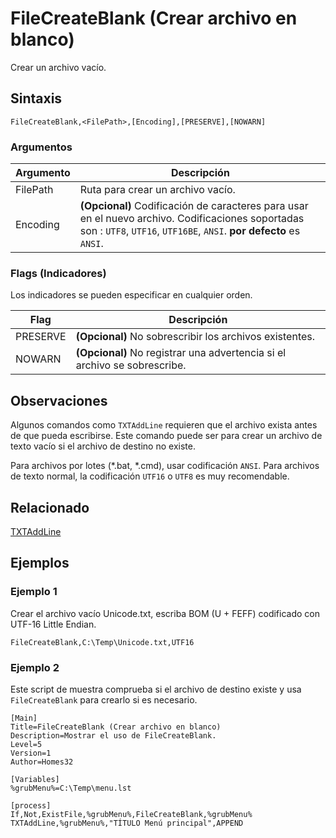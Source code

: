 # FileCreateBlank (Crear archivo en blanco)

Crear un archivo vacío.

## Sintaxis

```pebakery
FileCreateBlank,<FilePath>,[Encoding],[PRESERVE],[NOWARN]
```

### Argumentos

| Argumento | Descripción |
| --- | --- |
| FilePath | Ruta para crear un archivo vacío. |
| Encoding | **(Opcional)** Codificación de caracteres para usar en el nuevo archivo. Codificaciones soportadas son : `UTF8`, `UTF16`, `UTF16BE`, `ANSI`. **por defecto** es `ANSI`. |

### Flags (Indicadores)

Los indicadores se pueden especificar en cualquier orden.

| Flag | Descripción |
| --- | --- |
| PRESERVE | **(Opcional)** No sobrescribir los archivos existentes. |
| NOWARN | **(Opcional)** No registrar una advertencia si el archivo se sobrescribe. |

## Observaciones

Algunos comandos como `TXTAddLine` requieren que el archivo exista antes de que pueda escribirse. Este comando puede ser para crear un archivo de texto vacío si el archivo de destino no existe.

Para archivos por lotes (*.bat, *.cmd), usar codificación `ANSI`. Para archivos de texto normal, la codificación `UTF16` o `UTF8` es muy recomendable.

## Relacionado

[TXTAddLine](../TXT/TXTAddLine.md)

## Ejemplos

### Ejemplo 1

Crear el archivo vacío Unicode.txt, escriba BOM (U + FEFF) codificado con UTF-16 Little Endian.

```pebakery
FileCreateBlank,C:\Temp\Unicode.txt,UTF16
```

### Ejemplo 2

Este script de muestra comprueba si el archivo de destino existe y usa `FileCreateBlank` para crearlo si es necesario.

```pebakery
[Main]
Title=FileCreateBlank (Crear archivo en blanco)
Description=Mostrar el uso de FileCreateBlank.
Level=5
Version=1
Author=Homes32

[Variables]
%grubMenu%=C:\Temp\menu.lst

[process]
If,Not,ExistFile,%grubMenu%,FileCreateBlank,%grubMenu%
TXTAddLine,%grubMenu%,"TÍTULO Menú principal",APPEND
```
